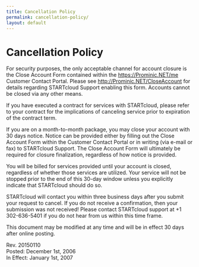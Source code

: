 ```yaml
---
title: Cancellation Policy
permalink: cancellation-policy/
layout: default
---
```

Cancellation Policy
==============

For security purposes, the only acceptable channel for account closure is the Close Account Form contained within the https://Prominic.NET/me Customer Contact Portal. Please see http://Prominic.NET/CloseAccount for details regarding STARTcloud Support enabling this form. Accounts cannot be closed via any other means. 

If you have executed a contract for services with STARTcloud, please refer to your contract for the implications of canceling service prior to expiration of the contract term. 

If you are on a month-to-month package, you may close your account with 30 days notice. Notice can be provided either by filling out the Close Account Form within the Customer Contact Portal or in writing (via e-mail or fax) to STARTcloud Support. The Close Account Form will ultimately be required for closure finalization, regardless of how notice is provided. 

You will be billed for services provided until your account is closed, regardless of whether those services are utilized. Your service will not be stopped prior to the end of this 30-day window unless you explicitly indicate that STARTcloud should do so. 

STARTcloud will contact you within three business days after you submit your request to cancel. If you do not receive a confirmation, then your submission was not received! Please contact STARTcloud support at +1 302-636-5401 if you do not hear from us within this time frame. 

This document may be modified at any time and will be in effect 30 days after online posting. 

Rev. 20150110  
Posted: December 1st, 2006  
In Effect: January 1st, 2007  